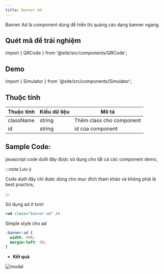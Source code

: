 ```yaml
---
title: Banner Ad
---
```


Banner Ad là component dùng để hiển thị quảng cáo dạng banner ngang.

## Quét mã để trải nghiệm

import { QRCode } from '@site/src/components/QRCode';

<QRCode page="pages/component/advance/ads/banner-ad/index" />

## Demo

import { Simulator } from '@site/src/components/Simulator';

<Simulator page="pages/component/advance/ads/banner-ad/index" />

## Thuộc tính

| Thuộc tính | Kiểu dữ liệu | Mô tả                    |
| ---------- | ------------ | ------------------------ |
| className  | string       | Thêm class cho component |
| id         | string       | id của component         |

## Sample Code:

javascript code dưới đây được sử dụng cho tất cả các component demo,

:::note Lưu ý

Code dưới đây chỉ được dùng cho mục đích tham khảo và không phải là best practice,

:::

Sử dụng ad ở txml

```xml
<ad class="banner-ad" />
```

Simple style cho ad

```css
.banner-ad {
  width: 90%;
  margin-left: 5%;
}
```

- **Kết quả**

<div style={{
    display:'flex',
    flexDirection:'row',
    justifyContent:'space-around',
    widht:'100%',
    background:'#f2f4f5',
    padding:'24px',
    borderRadius:'4px'
  }}>
  <div>
      <img style={{maxWidth: 300}} alt="modal" src="/img/banner-ad.png"/>
  </div>
</div>

